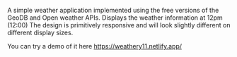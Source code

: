 A simple weather application implemented using the free versions of the GeoDB and Open weather APIs.
Displays the weather information at 12pm (12:00)
The design is primitively responsive and will look slightly different on different display sizes.

You can try a demo of it here https://weathery11.netlify.app/


